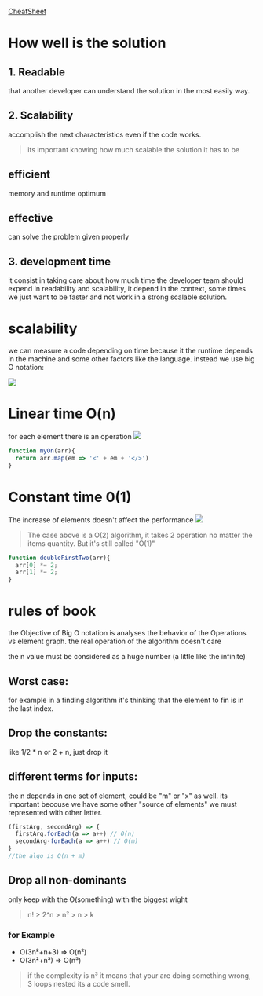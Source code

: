 [CheatSheet](https://zerotomastery.io/cheatsheets/big-o-cheat-sheet/?utm_source=udemy&utm_medium=coursecontent)

# How well is the solution
## 1. Readable
that another developer can understand the solution in the most easily way.

## 2. Scalability
accomplish the next characteristics even if the code works.

> its important knowing how much scalable the solution it has to be

## efficient
memory and runtime optimum

## effective
can solve the problem given properly

## 3. development time
it consist in taking care about how much time the developer team should expend in readability and scalability, it depend in the context, some times we just want to be faster and not work in a strong scalable solution.

# scalability 
we can measure a code depending on time because it the runtime depends in the machine and some other factors like the language. instead we use big O notation:

![](https://i.postimg.cc/s2kHhSjb/Screenshot-from-2022-10-29-17-09-32.png)

# Linear time O(n)
for each element there is an operation
![](https://i.postimg.cc/MT8bxJmj/Screenshot-from-2022-10-29-17-18-09.png)

```js
function myOn(arr){
  return arr.map(em => '<' + em + '</>')
}
```

# Constant time 0(1)
The increase of elements doesn't affect the performance
![](https://i.postimg.cc/JhG5q80v/Screenshot-from-2022-11-02-19-26-36.png)

> The case above is a O(2) algorithm, it takes 2 operation no matter the items quantity.
> But it's still called "O(1)"

```js
function doubleFirstTwo(arr){
  arr[0] *= 2;
  arr[1] *= 2;
}
```
# rules of book
the Objective of Big O notation is analyses the behavior of the Operations vs element graph. the real operation of the algorithm doesn't care

the n value must be considered as a huge number (a little like the infinite)

## **Worst case:** 
for example in a finding algorithm it's thinking that the element to fin is in the last index.
## **Drop the constants:**
 like 1/2 * n or 2 + n, just drop it
## **different terms for inputs:** 
the n depends in one set of element, could be "m" or "x" as well. its important becouse we have some other "source of elements" we must represented with other letter.

```js
(firstArg, secondArg) => {
  firstArg.forEach(a => a++) // O(n)
  secondArg-forEach(a => a++) // O(m)
}
//the algo is O(n + m)
```
## Drop all non-dominants
only keep with the O(something) with the biggest wight
> n! > 2^n >  n² > n > k

### for Example
- O(3n²+n+3) => O(n²)
- O(3n²+n³) => O(n³)
> if the complexity is n³ it means that your are doing something wrong, 3 loops nested its a code smell.
